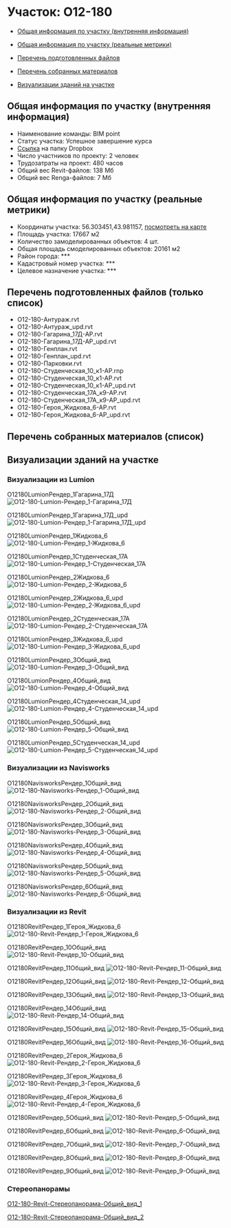 # Участок: O12-180

* [Общая информация по участку (внутренняя информация)](#Chapter1)

* [Общая информация по участку (реальные метрики)](#Chapter2)

* [Перечень подготовленных файлов](#Chapter3)

* [Перечень собранных материалов](#Chapter4)

* [Визуализации зданий на участке](#Chapter6)

## <a id="Chapter1"></a> Общая информация по участку (внутренняя информация)
+ Наименование команды: BIM point
+ Статус участка: Успешное завершение курса
+ [Ссылка](https://www.dropbox.com/sh/wvvgv1nw1iqred9/AABCfl4Rl98GdOdRbk4Q6NMga/O12_180?dl=0) на папку Dropbox
+ Число участников по проекту: 2 человек
+ Трудозатраты на проект: 480 часов
+ Общий вес Revit-файлов: 138 Мб
+ Общий вес Renga-файлов: 7 Мб
## <a id="Chapter2"></a> Общая информация по участку (реальные метрики)
+ Координаты участка: 56.303451,43.981157, [посмотреть на карте](https://yandex.ru/maps/47/nizhny-novgorod/?ll=43.981157%2C56.303451&z=19)
+ Площадь участка: 17667 м2
+ Количество замоделированных объектов: 4 шт.
+ Общая площадь смоделированных объектов: 20161 м2
+ Район города: *** 
+ Кадастровый номер участка: *** 
+ Целевое назначение участка: *** 
## <a id="Chapter3"></a> Перечень подготовленных файлов (только список)
+ O12-180-Антураж.rvt
+ O12-180-Антураж_upd.rvt
+ O12-180-Гагарина_17Д-АР.rvt
+ O12-180-Гагарина_17Д-АР_upd.rvt
+ O12-180-Генплан.rvt
+ O12-180-Генплан_upd.rvt
+ O12-180-Парковки.rvt
+ O12-180-Студенческая_10_к1-АР.rnp
+ O12-180-Студенческая_10_к1-АР.rvt
+ O12-180-Студенческая_10_к1-АР_upd.rvt
+ O12-180-Студенческая_17А_к9-АР.rvt
+ O12-180-Студенческая_17А_к9-АР_upd.rvt
+ О12-180-Героя_Жидкова_6-АР.rvt
+ О12-180-Героя_Жидкова_6-АР_upd.rvt
## <a id="Chapter4"></a> Перечень собранных материалов (список)
## <a id="Chapter6"></a> Визуализации зданий на участке
### Визуализации из Lumion
O12180LumionРендер_1Гагарина_17Д
![O12-180-Lumion-Рендер_1-Гагарина_17Д](/Images/O12_180/O12-180-Lumion-Рендер_1-Гагарина_17Д_Compressed.jpg)

O12180LumionРендер_1Гагарина_17Д_upd
![O12-180-Lumion-Рендер_1-Гагарина_17Д_upd](/Images/O12_180/O12-180-Lumion-Рендер_1-Гагарина_17Д_upd_Compressed.jpg)

O12180LumionРендер_1Жидкова_6
![O12-180-Lumion-Рендер_1-Жидкова_6](/Images/O12_180/O12-180-Lumion-Рендер_1-Жидкова_6_Compressed.jpg)

O12180LumionРендер_1Студенческая_17А
![O12-180-Lumion-Рендер_1-Студенческая_17А](/Images/O12_180/O12-180-Lumion-Рендер_1-Студенческая_17А_Compressed.jpg)

O12180LumionРендер_2Жидкова_6
![O12-180-Lumion-Рендер_2-Жидкова_6](/Images/O12_180/O12-180-Lumion-Рендер_2-Жидкова_6_Compressed.jpg)

O12180LumionРендер_2Жидкова_6_upd
![O12-180-Lumion-Рендер_2-Жидкова_6_upd](/Images/O12_180/O12-180-Lumion-Рендер_2-Жидкова_6_upd_Compressed.jpg)

O12180LumionРендер_2Студенческая_17А
![O12-180-Lumion-Рендер_2-Студенческая_17А](/Images/O12_180/O12-180-Lumion-Рендер_2-Студенческая_17А_Compressed.jpg)

O12180LumionРендер_3Жидкова_6_upd
![O12-180-Lumion-Рендер_3-Жидкова_6_upd](/Images/O12_180/O12-180-Lumion-Рендер_3-Жидкова_6_upd_Compressed.jpg)

O12180LumionРендер_3Общий_вид
![O12-180-Lumion-Рендер_3-Общий_вид](/Images/O12_180/O12-180-Lumion-Рендер_3-Общий_вид_Compressed.jpg)

O12180LumionРендер_4Общий_вид
![O12-180-Lumion-Рендер_4-Общий_вид](/Images/O12_180/O12-180-Lumion-Рендер_4-Общий_вид_Compressed.jpg)

O12180LumionРендер_4Студенческая_14_upd
![O12-180-Lumion-Рендер_4-Студенческая_14_upd](/Images/O12_180/O12-180-Lumion-Рендер_4-Студенческая_14_upd_Compressed.jpg)

O12180LumionРендер_5Общий_вид
![O12-180-Lumion-Рендер_5-Общий_вид](/Images/O12_180/O12-180-Lumion-Рендер_5-Общий_вид_Compressed.jpg)

O12180LumionРендер_5Студенческая_14_upd
![O12-180-Lumion-Рендер_5-Студенческая_14_upd](/Images/O12_180/O12-180-Lumion-Рендер_5-Студенческая_14_upd_Compressed.jpg)

### Визуализации из Navisworks
O12180NavisworksРендер_1Общий_вид
![O12-180-Navisworks-Рендер_1-Общий_вид](/Images/O12_180/O12-180-Navisworks-Рендер_1-Общий_вид_Compressed.jpg)

O12180NavisworksРендер_2Общий_вид
![O12-180-Navisworks-Рендер_2-Общий_вид](/Images/O12_180/O12-180-Navisworks-Рендер_2-Общий_вид_Compressed.jpg)

O12180NavisworksРендер_3Общий_вид
![O12-180-Navisworks-Рендер_3-Общий_вид](/Images/O12_180/O12-180-Navisworks-Рендер_3-Общий_вид_Compressed.jpg)

O12180NavisworksРендер_4Общий_вид
![O12-180-Navisworks-Рендер_4-Общий_вид](/Images/O12_180/O12-180-Navisworks-Рендер_4-Общий_вид_Compressed.jpg)

O12180NavisworksРендер_5Общий_вид
![O12-180-Navisworks-Рендер_5-Общий_вид](/Images/O12_180/O12-180-Navisworks-Рендер_5-Общий_вид_Compressed.jpg)

O12180NavisworksРендер_6Общий_вид
![O12-180-Navisworks-Рендер_6-Общий_вид](/Images/O12_180/O12-180-Navisworks-Рендер_6-Общий_вид_Compressed.jpg)

### Визуализации из Revit
O12180RevitРендер_1Героя_Жидкова_6
![O12-180-Revit-Рендер_1-Героя_Жидкова_6](/Images/O12_180/O12-180-Revit-Рендер_1-Героя_Жидкова_6_Compressed.jpg)

O12180RevitРендер_10Общий_вид
![O12-180-Revit-Рендер_10-Общий_вид](/Images/O12_180/O12-180-Revit-Рендер_10-Общий_вид_Compressed.jpg)

O12180RevitРендер_11Общий_вид
![O12-180-Revit-Рендер_11-Общий_вид](/Images/O12_180/O12-180-Revit-Рендер_11-Общий_вид_Compressed.jpg)

O12180RevitРендер_12Общий_вид
![O12-180-Revit-Рендер_12-Общий_вид](/Images/O12_180/O12-180-Revit-Рендер_12-Общий_вид_Compressed.jpg)

O12180RevitРендер_13Общий_вид
![O12-180-Revit-Рендер_13-Общий_вид](/Images/O12_180/O12-180-Revit-Рендер_13-Общий_вид_Compressed.jpg)

O12180RevitРендер_14Общий_вид
![O12-180-Revit-Рендер_14-Общий_вид](/Images/O12_180/O12-180-Revit-Рендер_14-Общий_вид_Compressed.jpg)

O12180RevitРендер_15Общий_вид
![O12-180-Revit-Рендер_15-Общий_вид](/Images/O12_180/O12-180-Revit-Рендер_15-Общий_вид_Compressed.jpg)

O12180RevitРендер_16Общий_вид
![O12-180-Revit-Рендер_16-Общий_вид](/Images/O12_180/O12-180-Revit-Рендер_16-Общий_вид_Compressed.jpg)

O12180RevitРендер_2Героя_Жидкова_6
![O12-180-Revit-Рендер_2-Героя_Жидкова_6](/Images/O12_180/O12-180-Revit-Рендер_2-Героя_Жидкова_6_Compressed.jpg)

O12180RevitРендер_3Героя_Жидкова_6
![O12-180-Revit-Рендер_3-Героя_Жидкова_6](/Images/O12_180/O12-180-Revit-Рендер_3-Героя_Жидкова_6_Compressed.jpg)

O12180RevitРендер_4Героя_Жидкова_6
![O12-180-Revit-Рендер_4-Героя_Жидкова_6](/Images/O12_180/O12-180-Revit-Рендер_4-Героя_Жидкова_6_Compressed.jpg)

O12180RevitРендер_5Общий_вид
![O12-180-Revit-Рендер_5-Общий_вид](/Images/O12_180/O12-180-Revit-Рендер_5-Общий_вид_Compressed.jpg)

O12180RevitРендер_6Общий_вид
![O12-180-Revit-Рендер_6-Общий_вид](/Images/O12_180/O12-180-Revit-Рендер_6-Общий_вид_Compressed.jpg)

O12180RevitРендер_7Общий_вид
![O12-180-Revit-Рендер_7-Общий_вид](/Images/O12_180/O12-180-Revit-Рендер_7-Общий_вид_Compressed.jpg)

O12180RevitРендер_8Общий_вид
![O12-180-Revit-Рендер_8-Общий_вид](/Images/O12_180/O12-180-Revit-Рендер_8-Общий_вид_Compressed.jpg)

O12180RevitРендер_9Общий_вид
![O12-180-Revit-Рендер_9-Общий_вид](/Images/O12_180/O12-180-Revit-Рендер_9-Общий_вид_Compressed.jpg)

### Стереопанорамы
[O12-180-Revit-Стереопанорама-Общий_вид_1](https://pano.autodesk.com/pano.html?url=jpgs/8836fc85-0201-47ae-b625-ea03e015fe04&version=2)

[O12-180-Revit-Стереопанорама-Общий_вид_2](https://pano.autodesk.com/pano.html?url=jpgs/a5a856d5-a0ef-4c13-9e94-87e2c4348e46&version=2)

